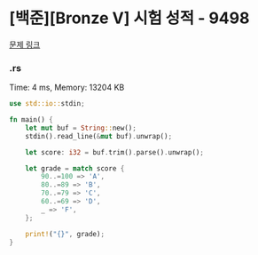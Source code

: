 # [백준][Bronze V] 시험 성적 - 9498

[문제 링크](https://www.acmicpc.net/problem/9498)

### .rs

Time: 4 ms, Memory: 13204 KB 

```rs
use std::io::stdin;

fn main() {
    let mut buf = String::new();
    stdin().read_line(&mut buf).unwrap();

    let score: i32 = buf.trim().parse().unwrap();

    let grade = match score {
        90..=100 => 'A',
        80..=89 => 'B',
        70..=79 => 'C',
        60..=69 => 'D',
        _ => 'F',
    };

    print!("{}", grade);
}

```

